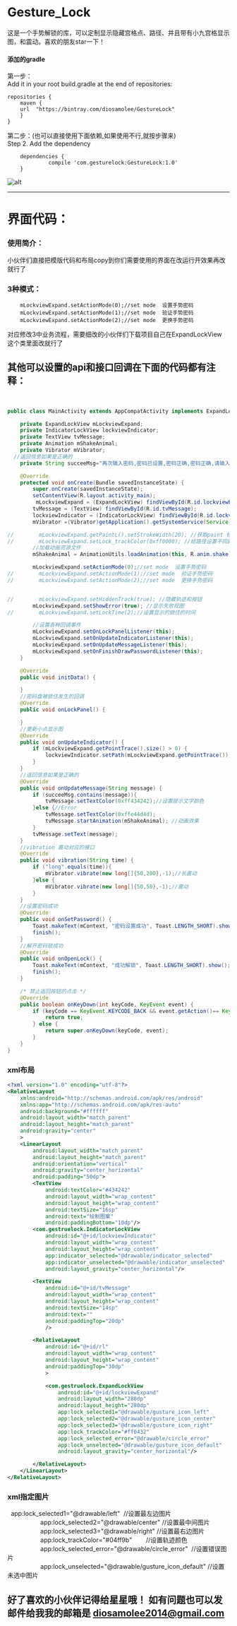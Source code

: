 # Gesture_Lock
这是一个手势解锁的库，可以定制显示隐藏宫格点、路径、并且带有小九宫格显示图，和震动。喜欢的朋友star一下！

#### 添加的gradle
第一步：  
Add it in your root build.gradle at the end of repositories:

	repositories {
	    maven {
		url  "https://bintray.com/diosamolee/GestureLock" 
	    }
	}
第二步：(也可以直接使用下面依赖,如果使用不行,就按步骤来)  
Step 2. Add the dependency

		dependencies {
	       		 compile 'com.gesturelock:GestureLock:1.0'
		}

![alt](/IntroduceImage/gestureLock.gif "效果图")

***
# 界面代码：  

### 使用简介：
小伙伴们直接把模版代码和布局copy到你们需要使用的界面在改运行开效果再改就行了

### 3种模式：
        mLockviewExpand.setActionMode(0);//set mode  设置手势密码
        mLockviewExpand.setActionMode(1);//set mode  验证手势密码
        mLockviewExpand.setActionMode(2);//set mode  更换手势密码
 对应修改3中业务流程，需要细改的小伙伴们下载项目自己在ExpandLockView 这个类里面改就行了
 
## 其他可以设置的api和接口回调在下面的代码都有注释：
        
```java  
public class MainActivity extends AppCompatActivity implements ExpandLockView.OnLockPanelListener, ExpandLockView.OnUpdateIndicatorListener, ExpandLockView.OnUpdateMessageListener, ExpandLockView.OnFinishDrawPasswordListener {

    private ExpandLockView mLockviewExpand;
    private IndicatorLockView lockviewIndicator;
    private TextView tvMessage;
    private Animation mShakeAnimal;
    private Vibrator mVibrator;
  //返回信息如果是正确的
    private String succeeMsg="再次输入密码,密码已设置,密码正确,密码正确,请输入新密码";

    @Override
    protected void onCreate(Bundle savedInstanceState) {
        super.onCreate(savedInstanceState);
        setContentView(R.layout.activity_main);
         mLockviewExpand = (ExpandLockView) findViewById(R.id.lockviewExpand);
        tvMessage = (TextView) findViewById(R.id.tvMessage);
        lockviewIndicator = (IndicatorLockView) findViewById(R.id.lockviewIndicator);
        mVibrator =(Vibrator)getApplication().getSystemService(Service.VIBRATOR_SERVICE); //震动

//        mLockviewExpand.getPaintL().setStrokeWidth(20); //获取paint 修改连接线段的样式
//        mLockviewExpand.setLock_trackColor(0xff0000); //给路径设置不同颜色
        //加载动画资源文件
        mShakeAnimal = AnimationUtils.loadAnimation(this, R.anim.shake);

        mLockviewExpand.setActionMode(0);//set mode  设置手势密码
//        mLockviewExpand.setActionMode(1);//set mode  验证手势密码
//        mLockviewExpand.setActionMode(2);//set mode  更换手势密码


//        mLockviewExpand.setHiddenTrack(true); //隐藏轨迹和按钮
        mLockviewExpand.setShowError(true); //显示失败视图
//        mLockviewExpand.setLockTime(2);//设置显示的锁住的时间

        //设置各种回调事件
        mLockviewExpand.setOnLockPanelListener(this);
        mLockviewExpand.setOnUpdateIndicatorListener(this);
        mLockviewExpand.setOnUpdateMessageListener(this);
        mLockviewExpand.setOnFinishDrawPasswordListener(this);
    }

    @Override
    public void initData() {

    }
    //密码盘被锁住发生的回调
    @Override
    public void onLockPanel() {

    }
    //更新小点显示图
    @Override
    public void onUpdateIndicator() {
        if (mLockviewExpand.getPointTrace().size() > 0) {
            lockviewIndicator.setPath(mLockviewExpand.getPointTrace());
        }
    }
    //返回信息如果是正确的
    @Override
    public void onUpdateMessage(String message) {
        if (succeeMsg.contains(message)){
            tvMessage.setTextColor(0xff434242);//设置提示文字颜色
        }else {//Error
            tvMessage.setTextColor(0xffe44d4d);
            tvMessage.startAnimation(mShakeAnimal); //动画效果
        }
        tvMessage.setText(message);
    }
    //vibration 震动对应的接口
    @Override
    public void vibration(String time) {
        if ("long".equals(time)){
            mVibrator.vibrate(new long[]{50,200},-1);//长震动
        }else {
            mVibrator.vibrate(new long[]{50,50},-1);//震动
        }
    }
    //设置密码成功
    @Override
    public void onSetPassword() {
        Toast.makeText(mContext, "密码设置成功", Toast.LENGTH_SHORT).show();
        finish();
    }
    //解开密码锁成功
    @Override
    public void onOpenLock() {
        Toast.makeText(mContext, "成功解锁", Toast.LENGTH_SHORT).show();
        finish();
    }

    /* 禁止返回按钮的点击 */
    @Override
    public boolean onKeyDown(int keyCode, KeyEvent event) {
        if (keyCode == KeyEvent.KEYCODE_BACK && event.getAction()== KeyEvent.ACTION_DOWN &&activityNum == 0) {
            return true;
        } else {
            return super.onKeyDown(keyCode, event);
        }
    }
}

```

### xml布局

``` xml
<?xml version="1.0" encoding="utf-8"?>
<RelativeLayout
    xmlns:android="http://schemas.android.com/apk/res/android"
    xmlns:app="http://schemas.android.com/apk/res-auto"
    android:background="#ffffff"
    android:layout_width="match_parent"
    android:layout_height="match_parent"
    android:gravity="center"
    >
    <LinearLayout
        android:layout_width="match_parent"
        android:layout_height="match_parent"
        android:orientation="vertical"
        android:gravity="center_horizontal"
        android:padding="50dp">
        <TextView
            android:textColor="#434242"
            android:layout_width="wrap_content"
            android:layout_height="wrap_content"
            android:textSize="16sp"
            android:text="绘制图案"
            android:paddingBottom="10dp"/>
        <com.gestruelock.IndicatorLockView
            android:id="@+id/lockviewIndicator"
            android:layout_width="wrap_content"
            android:layout_height="wrap_content"
            app:indicator_selected="@drawable/indicator_selected"
            app:indicator_unselected="@drawable/indicator_unselected"
            android:layout_gravity="center_horizontal"/>

        <TextView
            android:id="@+id/tvMessage"
            android:layout_width="wrap_content"
            android:layout_height="wrap_content"
            android:textSize="14sp"
            android:text=""
            android:paddingTop="20dp"
            />

        <RelativeLayout
            android:id="@+id/rl"
            android:layout_width="wrap_content"
            android:layout_height="wrap_content"
            android:paddingTop="30dp"
            >

            <com.gestruelock.ExpandLockView
                android:id="@+id/lockviewExpand"
                android:layout_width="280dp"
                android:layout_height="280dp"
                app:lock_selected1="@drawable/gusture_icon_left"
                app:lock_selected2="@drawable/gusture_icon_center"
                app:lock_selected3="@drawable/gusture_icon_right"
                app:lock_trackColor="#ff0432"
                app:lock_selected_error="@drawable/circle_error"
                app:lock_unselected="@drawable/gusture_icon_default"
                android:layout_gravity="center_horizontal"/>

        </RelativeLayout>
    </LinearLayout>
</RelativeLayout>

```

### xml指定图片  
 					app:lock_selected1="@drawable/left"  //设置最左边图片  
                    app:lock_selected2="@drawable/center" //设置最中间图片  
                    app:lock_selected3="@drawable/right" //设置最右边图片  
                    app:lock_trackColor="#04ff9b"        //设置轨迹颜色  
                    app:lock_selected_error="@drawable/circle_error"  //设置错误图片  
                    app:lock_unselected="@drawable/gusture_icon_default" //设置未选中图片  

## 好了喜欢的小伙伴记得给星星哦！ 如有问题也可以发邮件给我我的邮箱是 diosamolee2014@gmail.com


